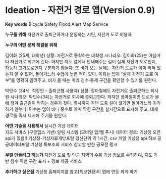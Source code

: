 # Ideation - 자전거 경로 앱(Version 0.9)

**Key words**
Bicycle Safety
Flood Alert
Map Service

**누구를 위해**
자전거로 출퇴근하거나 운동하는 시민, 자전거 도로 이용자

**누구의 어떤 문제 해결을 위해**


김이화 (25세, 대학생)
상황: 자전거로 통학하는 대학생
시나리오:
김이화(25)는 아침마다 자전거로 학교에 간다. 하지만 지도 앱에서 안내해주는 길이 실제 자전거 도로인지, 자동차 고가도로인지 구분하기 힘들다. 
또 비가 오는 날에는 자전거 도로가 이미 막혀 있는지 알 수 없어, 돌아가느라 수업에 늦은 적이 있다. 
이화는 앱이 “실제 자전거 도로 여부”를 명확히 알려주고, 비가 올 때는 미리 침수·통제 구간을 확인할 수 있기를 원한다.


박민수 (34세, 직장인 – 출퇴근형 사용자)
상황: 장마철에도 자전거로 출퇴근하는 회사원
시나리오:
박민수(34)는 자전거로 회사에 출퇴근한다. 하지만 장마철이면 도로가 물에 잠겨 출근길이 막히는 경우가 잦다. 
회사까지 가던 도중 길이 끊기면 돌아가느라 지각하기 일쑤다. 
민수는 앱이 비나 홍수로 이미 막힌 구간을 실시간으로 표시해 주고, 대체 경로를 즉시 제시해 주기를 원한다.

**어떤 기술을 사용해서**
실시간 기상 데이터  
지도 서비스 (구글맵스 기반)  알림 시스템 (모바일 앱/웹 푸시)  데이터 경로: 기상청 오픈 api가 있음!!  기상청-기상자료개방포털  갱신단위 약 1시간, csv 파일  기상청 api 허브  공공데이터포털 기상청 특보조회 서비스  참고할 만한 공모전 링크

**무얼 만들려고 하는가**
자전거 도로 및 인근 지역의 수위·기상 정보를 수집하여, 지도 기반 침수 위험 구간 표시 + 경보 제공 서비스


**추가하고 싶은점**
기상청 홈페이지를 참고(특보현황)이 앱에 연동 되게 하기
